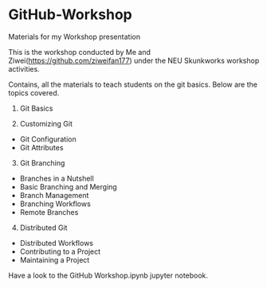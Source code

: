 # GitHub-Workshop
Materials for my Workshop presentation

This is the workshop conducted by Me and Ziwei(https://github.com/ziweifan177) under the NEU Skunkworks workshop activities.

Contains, all the materials to teach students on the git basics. Below are the topics covered.

1. Git Basics

2. Customizing Git
  * Git Configuration
  * Git Attributes 

3. Git Branching
  * Branches in a Nutshell
  * Basic Branching and Merging
  * Branch Management
  * Branching Workflows
  * Remote Branches

4. Distributed Git

  * Distributed Workflows
  * Contributing to a Project
  * Maintaining a Project
  
Have a look to the GitHub Workshop.ipynb jupyter notebook.
